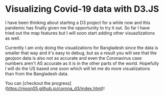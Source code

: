 # Visualizing Covid-19 data with D3.JS

I have been thinking about starting a D3 project for a while now and this pandemic has finally given me the opportunity to try it out. So far I have tried out the map features but I will soon start adding other visuazlizations as well.

Currently I am only doing the visualizations for Bangladesh since the data is smaller that way and it's easy to debug, but as a result you will see that the geojson data is also not as accurate and even the Coronavirus case numbers aren't AS accurate as it is in the other parts of the world. Hopefully I will do the US based one soon which will let me do more visualizations than from the Bangladesh data.

You can [checkout the progress] (https://moon05.github.io/corona_d3/index.html)!